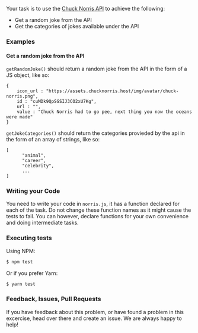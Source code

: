 Your task is to use the [Chuck Norris API](https://api.chucknorris.io/) to achieve the following:
 - Get a random joke from the API
 - Get the categories of jokes available under the API

### Examples

#### Get a random joke from the API

`getRandomJoke()` should return a random joke from the API in the form of a JS object, like so:
```
{
    icon_url : "https://assets.chucknorris.host/img/avatar/chuck-norris.png",
    id : "cuMDk9QpSGSIJ3CO2xU7Kg",
    url : "",
    value : "Chuck Norris had to go pee, next thing you now the oceans were made"
}
```

`getJokeCategories()` should return the categories provieded by the api in the form of 
an array of strings, like so:

```
[
      "animal",
      "career",
      "celebrity",
      ...
]
```

### Writing your Code

You need to write your code in `norris.js`, it has a function declared for each of the task. Do not change these
function names as it might cause the tests to fail. You can however, declare functions for 
your own convenience and doing intermediate tasks.

### Executing tests

Using NPM:
```bash
$ npm test
```

Or if you prefer Yarn:
```bash
$ yarn test
```

### Feedback, Issues, Pull Requests
If you have feedback about this problem, or have found a problem in this excercise, head over there and create an issue. We are always happy to help!
